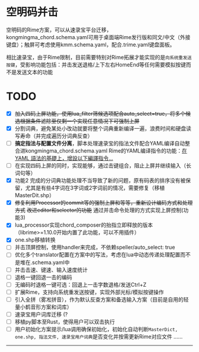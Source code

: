 # 空明码并击
空明码的Rime方案，可以从速录宝平台迁移，kongmingma_chord.schema.yaml可用于桌面端Rime发行版和同文/中文（外接键盘）；触屏可考虑使用kmm.schema.yaml，配合.trime.yaml键盘面板。

相比速录宝，由于Rime限制，目前需要特别对Rime拓展才能实现的是`向系统重发送按键`，受影响功能包括：并击发送退格/上下左右HomeEnd等任何需要模拟按键而不是发送文本的功能



# TODO
- [x] ~~加入四码上屏功能，使用lua_filter筛候选项配合auto_select=true，将多个候选根据条件滤除至仅剩一个实现任意情况下可强制上屏~~
- [x] 分割词典，避免某处小改动就要将整个词典重新编译一遍，浪费时间和硬盘读写寿命（并完成遍历分词典反查）
- [ ] **搞定指法与配置文件分离**，脚本处理速录宝的指法文件配合YAML编译自动整合进kongmingma_chord.schema.yaml  Rime的YAML编译指令的功能：[在 YAML 語法的基礎上，增設以下編譯指令...](https://github.com/rime/home/wiki/Configuration#%E9%85%8D%E7%BD%AE%E7%B7%A8%E8%AD%AF%E5%99%A8%E6%8F%92%E4%BB%B6)
- [ ] 在实现四码上屏的同时，实现能够，通过击键组合，阻止上屏并继续输入（长词句等）
- [x] 功能2 完成的分词典功能处理不当导致了新的问题，原有码表的排序没有被保留，尤其是有些4字词在3字词或2字词前的情况，需要修复（移植MasterDit.shp）
- [x] ~~修复利用Processor的commit等的强制上屏和等等，重新设计编码方式和处理方式~~ ~~改进editor和selector的功能~~ 通过并击命令处理的方式实现上屏控制(功能3)
- [x] lua_processor实现chord_composer的抬指立即释放的版本（librime>=1.10.0开始内置了此功能，可以不用插件）
- [x] one.shp移植转换
- [ ] 并击顶屏控制，使用handler来完成，不依赖speller/auto_select: true
- [ ] 优化多个translator配置在方案中的写法，考虑在lua中动态传递处理配置而不是堆在.schema.yaml中
- [ ] 并击击速、键速、输入速度统计
- [ ] 退格一键回退一击的编码
- [ ] 无编码时退格一键可选：回退上一击字数退格/发送Ctrl+Z
- [ ] 扩展Rime，支持向系统重发送按键，实现外部光标/模拟按键操作
- [ ] 引入全拼（雾凇拼音），作为默认反查方案和备选输入方案（目前是自用的轻量小鹤音形方案和词库）
- [ ] 速录宝用户词库迁移 (?
- [ ] 移植py脚本至Rust，使得用户可以双击执行
- [ ] 用户初始化方案提示/lua调用确保初始化，初始化自动判断`MasterDict, one.shp, 指法文件, 速录宝用户词典`是否变化并按需更新Rime对应文件
  ……
---

